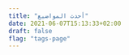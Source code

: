 ```yaml
---
title: "أحدث المواضيع"
date: 2021-06-07T15:13:33+02:00
draft: false
flag: "tags-page"
---
```



